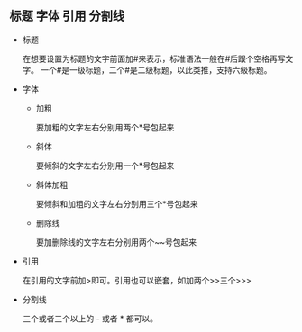 ## 标题 字体 引用 分割线

* 标题

  在想要设置为标题的文字前面加#来表示，标准语法一般在#后跟个空格再写文字。
  一个#是一级标题，二个#是二级标题，以此类推，支持六级标题。

* 字体

  * 加粗

    要加粗的文字左右分别用两个*号包起来

  * 斜体

    要倾斜的文字左右分别用一个*号包起来

  * 斜体加粗

    要倾斜和加粗的文字左右分别用三个*号包起来

  * 删除线

    要加删除线的文字左右分别用两个~~号包起来

* 引用

  在引用的文字前加>即可。引用也可以嵌套，如加两个>>三个>>>

* 分割线

  三个或者三个以上的 - 或者 * 都可以。

  

  